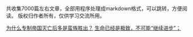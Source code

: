 
共收集7000篇左右文章，全部用程序处理成markdown格式，可以跳转，方便阅读。
版权归作者所有，仅供学习交流所用。

[为什么专制帝国灭亡后多是蛮族胜出？](2010/12/12/为什么专制帝国灭亡后多是蛮族胜出？.md)
[生命已经是极致，不可能“继续进步”；](2017/1/28/生命已经是极致，不可能“继续进步”；.md)
